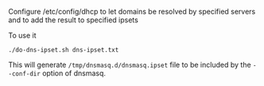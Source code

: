 Configure /etc/config/dhcp to let domains be resolved by specified servers and
to add the result to specified ipsets

To use it

	./do-dns-ipset.sh dns-ipset.txt

This will generate `/tmp/dnsmasq.d/dnsmasq.ipset` file to be included by the
`--conf-dir` option of dnsmasq.
